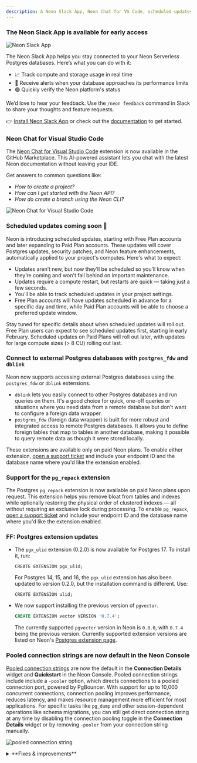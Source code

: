 ```yaml
---
description: A Neon Slack App, Neon Chat for VS Code, scheduled updates, and more 
---
```


### The Neon Slack App is available for early access

![Neon Slack App](/docs/relnotes/slack_app.png)

The Neon Slack App helps you stay connected to your Neon Serverless Postgres databases. Here’s what you can do with it:  

- 📈 Track compute and storage usage in real time  
- 🔔 Receive alerts when your database approaches its performance limits  
- 🟢 Quickly verify the Neon platform's status  

We’d love to hear your feedback. Use the `/neon feedback` command in Slack to share your thoughts and feature requests.  

👉 [Install Neon Slack App](https://slack.com/apps/A083ZAHGL1Z) or check out the [documentation](/docs/manage/slack-app) to get started.

### Neon Chat for Visual Studio Code

The [Neon Chat for Visual Studio Code](https://marketplace.visualstudio.com/items?itemName=buildwithlayer.neon-integration-expert-15j6N) extension is now available in the GitHub Marketplace. This AI-powered assistant lets you chat with the latest Neon documentation without leaving your IDE.

Get answers to common questions like:

- _How to create a project?_
- _How can I get started with the Neon API?_
- _How do create a branch using the Neon CLI?_

![Neon Chat for Visual Studio Code](/docs/relnotes/neon_chat_visual_studio.png)

### Scheduled updates coming soon 📅

Neon is introducing scheduled updates, starting with Free Plan accounts and later expanding to Paid Plan accounts. These updates will cover Postgres updates, security patches, and Neon feature enhancements, automatically applied to your project's computes. Here's what to expect:

- Updates aren’t new, but now they’ll be scheduled so you’ll know when they’re coming and won't fall behind on important maintenance.
- Updates require a compute restart, but restarts are quick — taking just a few seconds.
- You’ll be able to track scheduled updates in your project settings.
- Free Plan accounts will have updates scheduled in advance for a specific day and time, while Paid Plan accounts will be able to choose a preferred update window.

Stay tuned for specific details about when scheduled updates will roll out. Free Plan users can expect to see scheduled updates first, starting in early February. Scheduled updates on Paid Plans will roll out later, with updates for large compute sizes (> 8 CU) rolling out last. 

### Connect to external Postgres databases with `postgres_fdw` and `dblink`

Neon now supports accessing external Postgres databases using the `postgres_fdw` or `dblink` extensions.

- `dblink` lets you easily connect to other Postgres databases and run queries on them. It's a good choice for quick, one-off queries or situations where you need data from a remote database but don’t want to configure a foreign data wrapper.
- `postgres_fdw` (foreign data wrapper) is built for more robust and integrated access to remote Postgres databases. It allows you to define foreign tables that map to tables in another database, making it possible to query remote data as though it were stored locally.

These extensions are available only on paid Neon plans. To enable either extension, [open a support ticket](https://console.neon.tech/app/projects?modal=support) and include your endpoint ID and the database name where you'd like the extension enabled.

### Support for the `pg_repack` extension

The Postgres `pg_repack` extension is now available on paid Neon plans upon request. This extension helps you remove bloat from tables and indexes while optionally restoring the physical order of clustered indexes — all without requiring an exclusive lock during processing. To enable `pg_repack`, [open a support ticket](https://console.neon.tech/app/projects?modal=support) and include your endpoint ID and the database name where you'd like the extension enabled.

### FF: Postgres extension updates

- The `pgx_ulid` extension (0.2.0) is now available for Postgres 17. To install it, run:

  `CREATE EXTENSION pgx_ulid;`

  For Postgres 14, 15, and 16, the `pgx_ulid` extension has also been updated to version 0.2.0, but the installation command is different. Use:

  `CREATE EXTENSION ulid;`

- We now support installing the previous version of `pgvector`.

  ```sql
  CREATE EXTENSION vector VERSION '0.7.4';
  ```

  The currently supported `pgvector` version in Neon is `0.8.0`, with `0.7.4` being the previous version. Currently supported extension versions are listed on Neon's [Postgres extension page](/docs/extensions/extensions-intro).
  
### Pooled connection strings are now default in the Neon Console

[Pooled connection strings](/docs/connect/connection-pooling) are now the default in the **Connection Details** widget and **Quickstart** in the Neon Console. Pooled connection strings include include a `-pooler` option, which directs connections to a pooled connection port, powered by PgBouncer. With support for up to 10,000 concurrent connections, connection pooling improves performance, reduces latency, and makes resource management more efficient for most applications. For specific tasks like `pg_dump` and other session-dependent operations like schema migrations, you can still get direct connection string at any time by disabling the connection pooling toggle in the **Connection Details** widget or by removing `-pooler` from your connection string manually.

![pooled connection string](/docs/relnotes/connection_pooler.png)

<details>

<summary>**Fixes & improvements**</summary>

- **Drizzle Studio update**

  The Drizzle Studio integration that powers the **Tables** page in the Neon Console has been updated to version 1.0.11. For the latest improvements and fixes, see the [Neon Drizzle Studio Integration Changelog](https://github.com/neondatabase/neon-drizzle-studio-changelog/blob/main/CHANGELOG.md).

- **Console updates**

  - **Increased concurrency limits**. Last week we announced increased Neon API operation concurrency limits on Neon's Free, Launch, and Scale plans. **This enhancement is now supported on all Neon plans**. 
  
    As noted in last week's changelog: Previously, concurrent API operations within a Neon project — such as operations on different branches — could trigger a "project already has running operations" error, where one branch operation would block others. This improvement reduces the need to work around strict concurrency limits. However, we still recommend adding retry functionality to handle rare cases where an API operation fails due to ongoing operations.

    This change applies only to the Neon API. In the Neon Console, controls such as buttons that initiate new operations are still briefly disabled until ongoing operations are complete. Concurrency improvements will be reflected in the UI in a future release.
  
  - **FF: A new "Past invoices" drawer**. Past invoices are now accessible via **View past invoices** button at the top of the **Billing** page in the Neon Console. Clicking the button opens the **Past invoices** drawer.

- **Neon API**

  FF: We added a new endpoint for deploying a **Neon Identity** integration programmatically. Neon Identity lets you sync user profiles from your auth provider directly to your database. Join the Early Access Program to try it out. [Sign up here](https://neon.tech/early-access-program).

  Check out our [docs](https://neon.tech/docs/guides/neon-identity) to learn more.

  _Currently supporting Stack Auth, more providers coming soon._

  ```bash
  curl --request POST \
     --url https://console.neon.tech/api/v2/projects/identity/create \
     --header 'accept: application/json' \
     --header 'authorization: Bearer $NEON_API_KEY' \
     --header 'content-type: application/json' \
     --data '{
       "auth_provider": "stackauth",
       "project_id": "hidden-sun-87604935",
       "branch_id": "br-polished-star-a8ueuz2h",
       "database_name": "neondb",
       "role_name": "neondb_owner"
     }'
  ```

- **Fixes**

  Fixed an issue with the **Create branch** button in the Neon Console. Previously, the button became disabled for unfinished project operations, including those that failed due to an error. Now, the button is disabled only for project operations in the canceling, running, or scheduling state.


</details>
